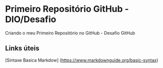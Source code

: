 #  Primeiro Repositório GitHub - DIO/Desafio
Criando o meu Primeiro Repositório no GitHub - Desafio GitHub

## Links úteis
[Sintaxe Basica Markdow] (https://www.markdownguide.org/basic-syntax)
